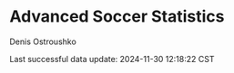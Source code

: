 # Advanced Soccer Statistics
Denis Ostroushko

<!-- gfm -->

Last successful data update: 2024-11-30 12:18:22 CST
